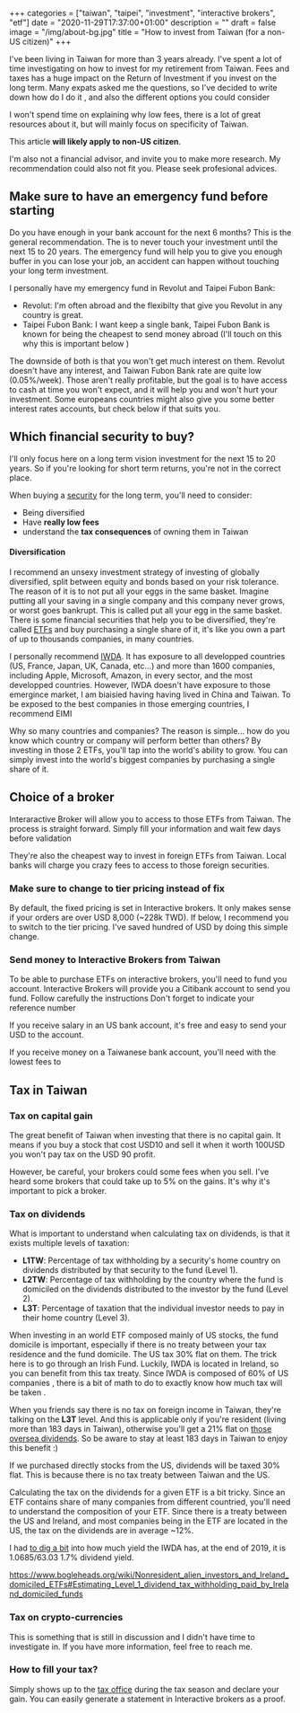 +++
categories = ["taiwan", "taipei", "investment", "interactive brokers", "etf"]
date = "2020-11-29T17:37:00+01:00"
description = ""
draft = false
image = "/img/about-bg.jpg"
title = "How to invest from Taiwan (for a non-US citizen)"
+++

I've been living in Taiwan for more than 3 years already. I've spent a lot of time investigating on how to invest for my retirement from Taiwan. Fees and taxes has a huge impact on the Return of Investment if you invest on the long term.
Many expats  asked me the questions, so I've decided to write down how do I do it , and also the different options you could consider

I won't spend time on explaining why low fees, there is a lot of great resources   about it, but will mainly focus on specificity of Taiwan. 

This article **will likely apply to non-US citizen**. 

I'm also not a financial advisor, and invite you to make more research. My recommendation could also not fit you. Please seek profesional advices.

## Make sure to have an emergency fund before starting

Do you have enough in your bank account for the next 6 months? This is the general recommendation. The is to never touch your investment until the next 15 to 20 years. The emergency fund will help you to give you enough buffer in you can lose your job, an accident  can happen without touching your long term investment.

I personally have my emergency fund in Revolut and Taipei Fubon Bank:

- Revolut: I'm often abroad and the flexibilty that give you Revolut in any country is great. 
- Taipei Fubon Bank: I want keep a single bank, Taipei Fubon Bank is known for being the cheapest to send money abroad (I'll touch on this why this is important below )

The downside of both is that you won't get much interest on them. Revolut doesn't have any interest, and Taiwan Fubon Bank rate are quite low (0.05%/week). Those aren't really profitable, but the goal is to have access to cash at time you won't expect, and it will help you and won't hurt your investment. Some europeans countries might also give you some better interest rates accounts, but check below if that suits you.

## Which financial security to buy?
 I'll only focus here on a long term vision investment for the next 15 to 20 years. So if you're looking for short term returns, you're not in the correct place. 

When buying a [security](https://en.wikipedia.org/wiki/Security_(finance)) for the long term, you'll need to consider:

 - Being diversified
 - Have **really low fees**
 - understand the **tax consequences** of owning them in Taiwan
 
#### Diversification
I recommend an unsexy investment strategy of investing of globally diversified, split between equity and bonds based on your risk tolerance. The reason of it is to not put all your eggs in the same basket. Imagine putting all your saving in a single company and this company never grows, or worst goes bankrupt. This is called put all your egg in the same basket. There is some financial securities that help you to be diversified, they're called [ETFs](https://www.thisismoney.co.uk/money/indexinvesting/article-4596628/Does-matter-global-ETF-invest-in.html) and buy purchasing a single share of it, it's like you own a part of up to thousands companies, in many countries.

I personally recommend [IWDA](https://www.ishares.com/uk/individual/en/products/251882/ishares-msci-world-ucits-etf-acc-fund). It has exposure to all developped countries (US, France, Japan, UK, Canada, etc...) and more than 1600 companies, including Apple, Microsoft, Amazon, in every sector, and the most developped countries. However, IWDA doesn't have exposure to those emergince market, I am biaisied having having lived in China and Taiwan. To be exposed to the best companies in those emerging countries, I recommend EIMI 

Why so many countries and companies? The reason is simple... how do you know which country or company will perform better than others? 
By investing in those 2 ETFs, you'll tap into the world's ability to grow. You can simply invest into the world's biggest companies by purchasing a single share of it.


<!-- Even during , the ecoomy in the next years might be slower than the previous year. So you shouldn't expect high returns each year, and be prepared to also see some years with negative returns. 

https://www.ishares.com/uk/individual/en/literature/fact-sheet/swda-ishares-core-msci-world-ucits-etf-fund-fact-sheet-en-gb.pdf

https://americas.vanguard.com/institutional/mvc/detail/etf/overview?portId=9679&assetCode=EQUITY

https://firetheboss.eu/investing/vwrl-vs-iwda-which-is-better-for-european-investors
https://investmentmoats.com/passive-investing-2/iwda-versus-vwra-significant-performance-differences/

https://indexfundinvestor.eu/2019/01/02/what-is-the-difference-between-iwda-and-swda/


Even though , I still own some single stocks. They represent a really small part of my portfolio and I've mostly said "bye" to that money when I clicked "buy", enven though I hope they'll grow more than the ETFs. For them, I'm aware of them  -->


<!-- #### Reinvesting the dividends
IWDA also ticks the box. The difference of reinvesting and not reinvesting the dividends can determine if your investment will be exponential or not. 

- Accumulative vs Distributive. I like , so I don't need to think about re-investing the dividends back. The funds takes care of it for me. Also, you won't be able, until you have a full share. so you might miss some potential gains.  Please not that When the fund reinvest the dividends for you, it will hit the level 1 tax and the brokers fee.
- Index funds 


### How about Crypto-currencies, Bitcoin, Ethereum?
 -->

## Choice of a broker
Interaractive Broker will allow you to access to those ETFs from Taiwan. The process is straight forward. Simply fill your information and wait few days before validation

They're also the cheapest way to invest in foreign ETFs from Taiwan. Local banks will charge you crazy fees to access to those foreign securities.

### Make sure to change to tier pricing instead of fix
By default, the fixed pricing is set in Interactive brokers.
It only makes sense if your orders are over USD 8,000 (~228k TWD). If below, I recommend you to switch to the tier pricing. I've saved hundred of USD by doing this simple change.

### Send money to Interactive Brokers from Taiwan
To be able to purchase ETFs on interactive brokers, you'll need to fund you account. Interactive Brokers will provide you a Citibank account to send you fund. Follow carefully the instructions Don't forget to indicate your reference number

If you receive salary in an US bank account, it's free and easy to send your USD to the account.

If you receive money on a Taiwanese bank account, you'll need  with the lowest fees to 


## Tax in Taiwan

### Tax on capital gain
The great benefit of Taiwan when investing that there is no capital gain. It means if you buy a stock that cost USD10 and sell it when it worth 100USD you won't pay tax on the USD 90 profit.

However, be careful, your brokers could  some fees when you sell. I've heard some brokers that could take up to 5% on the gains. It's why it's important to pick a broker. 

### Tax on dividends
What is important to understand when calculating tax on dividends, is that it exists multiple levels of taxation: 

- **L1TW**: Percentage of tax withholding by a security's home country on dividends distributed by that security to the fund (Level 1).
- **L2TW**: Percentage of tax withholding by the country where the fund is domiciled on the dividends distributed to the investor by the fund (Level 2).
- **L3T**: Percentage of taxation that the individual investor needs to pay in their home country (Level 3).

When investing in an world ETF composed mainly of US stocks, the fund domicile is important, especially if there is no treaty between your tax residence and the fund domicile. The US tax 30% flat on them. The trick here is to go through an Irish Fund. Luckily, IWDA is located in Ireland, so you can benefit from this tax treaty. Since IWDA is composed of 60% of US companies , there is a bit of math to do to exactly know how much tax will be taken . 

When you friends say there is no tax on foreign income in Taiwan, they're talking on the **L3T** level. And this is applicable only if you're resident (living more than 183 days in Taiwan), otherwise you'll get a 21% flat on [those oversea dividends](https://www2.deloitte.com/content/dam/Deloitte/global/Documents/Tax/dttl-tax-taiwanhighlights-2020.pdf). So be aware to stay at least 183 days in Taiwan to enjoy this benefit :)



If we purchased directly stocks from the US, dividends will be taxed 30% flat. This is because there is no tax treaty between Taiwan and the US. 

Calculating the tax on the dividends for a given ETF is a bit tricky. Since an ETF contains share of many companies from different countried, you'll need to understand the composition of your ETF.  Since there is a treaty between the US and Ireland, and most companies being in the ETF are located in the US, the tax on the dividends are in average ~12%.


I had [to dig a bit](https://www.reddit.com/r/Bogleheads/comments/ewl5e8/is_it_possible_to_know_how_much_dividends_an/fg3aei4/?utm_source=reddit&utm_medium=web2x&context=3) into how much yield the IWDA has, at the end of 2019, it is 1.0685/63.03 1.7% dividend yield. 

https://www.bogleheads.org/wiki/Nonresident_alien_investors_and_Ireland_domiciled_ETFs#Estimating_Level_1_dividend_tax_withholding_paid_by_Ireland_domiciled_funds

### Tax on crypto-currencies
This is something that is still in discussion and I didn't have time to investigate in. If you have more information, feel free to reach me.

### How to fill your tax?
Simply shows up to the [tax office](https://goo.gl/maps/xReNBAMxigRMamSE6) during the tax season and declare your gain. You can easily generate a statement in Interactive brokers as a proof.


<!-- ### Insurance of the broker


#### Next reads: -->
<!-- 🇹🇼 Living in Taiwan? I've recently built [a chat bot](https://m.me/thetaiwanbot) giving you currated recommendations in Taiwan! Where to find the best value cheese? Where is the best pizza? etc...  [Here the details on how it works](https://jonathanbgn.com/nlp/2020/09/29/chatbot-universal-sentence-encoder.html) -->

<!-- 🌏 Interested in living and working in Taiwan? Have you checked the [Gold Card program](https://taiwangoldcard.com/application-faq/)?  -->

<!-- 

![description](/img/investing-in-taiwan/)
![description](/img/investing-in-taiwan/)
![description](/img/investing-in-taiwan/) 


https://www.bogleheads.org/wiki/Non-US_investor%27s_guide_to_navigating_US_tax_traps

-->
